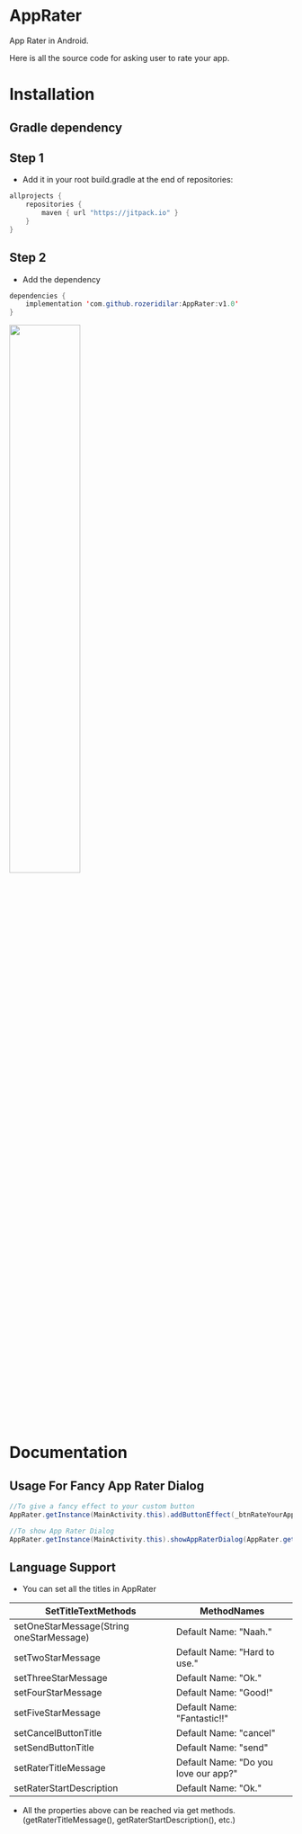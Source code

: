 # AppRater
App Rater in Android.

Here is all the source code for asking user to rate your app. 

# Installation

## Gradle dependency

## Step 1
- Add it in your root build.gradle at the end of repositories:

```java
allprojects {
	repositories {
		maven { url "https://jitpack.io" }
	}
}
```

## Step 2
- Add the dependency

```java
dependencies {
    implementation 'com.github.rozeridilar:AppRater:v1.0'
}
```

<img src="https://user-images.githubusercontent.com/7174879/50829895-0b0d1500-1357-11e9-8dff-507f992937a7.gif" width="50%" height="50%">

# Documentation
## Usage For Fancy App Rater Dialog
```java
//To give a fancy effect to your custom button
AppRater.getInstance(MainActivity.this).addButtonEffect(_btnRateYourApp);

//To show App Rater Dialog
AppRater.getInstance(MainActivity.this).showAppRaterDialog(AppRater.getInstance(MainActivity.this).getRaterTitleMessage(), "someAppId");
```
## Language Support
- You can set all the titles in AppRater

| SetTitleTextMethods  | MethodNames |
| ------------- | ------------- |
| setOneStarMessage(String oneStarMessage)  | Default Name: "Naah."  |
| setTwoStarMessage  | Default Name: "Hard to use."  |
| setThreeStarMessage  | Default Name: "Ok."  |
| setFourStarMessage  | Default Name: "Good!" |
| setFiveStarMessage  | Default Name: "Fantastic!!"  |
| setCancelButtonTitle  | Default Name: "cancel"  |
| setSendButtonTitle  | Default Name: "send"  |
| setRaterTitleMessage  | Default Name: "Do you love our app?" |
| setRaterStartDescription  | Default Name: "Ok."  |

- All the properties above can be reached via get methods.(getRaterTitleMessage(), getRaterStartDescription(), etc.)
